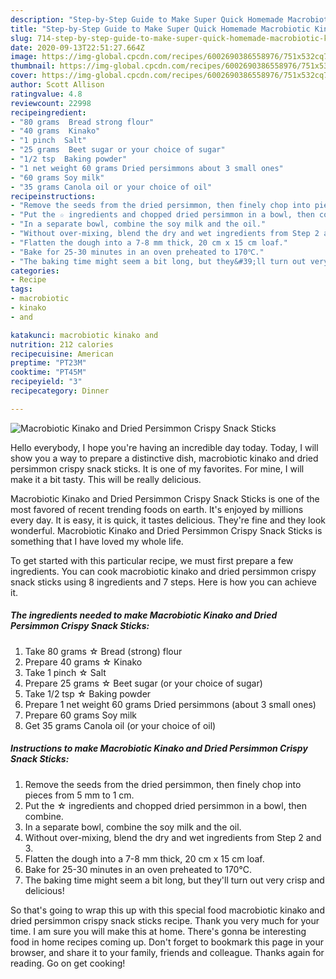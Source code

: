 ```yaml
---
description: "Step-by-Step Guide to Make Super Quick Homemade Macrobiotic Kinako and Dried Persimmon Crispy Snack Sticks"
title: "Step-by-Step Guide to Make Super Quick Homemade Macrobiotic Kinako and Dried Persimmon Crispy Snack Sticks"
slug: 714-step-by-step-guide-to-make-super-quick-homemade-macrobiotic-kinako-and-dried-persimmon-crispy-snack-sticks
date: 2020-09-13T22:51:27.664Z
image: https://img-global.cpcdn.com/recipes/6002690386558976/751x532cq70/macrobiotic-kinako-and-dried-persimmon-crispy-snack-sticks-recipe-main-photo.jpg
thumbnail: https://img-global.cpcdn.com/recipes/6002690386558976/751x532cq70/macrobiotic-kinako-and-dried-persimmon-crispy-snack-sticks-recipe-main-photo.jpg
cover: https://img-global.cpcdn.com/recipes/6002690386558976/751x532cq70/macrobiotic-kinako-and-dried-persimmon-crispy-snack-sticks-recipe-main-photo.jpg
author: Scott Allison
ratingvalue: 4.8
reviewcount: 22998
recipeingredient:
- "80 grams  Bread strong flour"
- "40 grams  Kinako"
- "1 pinch  Salt"
- "25 grams  Beet sugar or your choice of sugar"
- "1/2 tsp  Baking powder"
- "1 net weight 60 grams Dried persimmons about 3 small ones"
- "60 grams Soy milk"
- "35 grams Canola oil or your choice of oil"
recipeinstructions:
- "Remove the seeds from the dried persimmon, then finely chop into pieces from 5 mm to 1 cm."
- "Put the ☆ ingredients and chopped dried persimmon in a bowl, then combine."
- "In a separate bowl, combine the soy milk and the oil."
- "Without over-mixing, blend the dry and wet ingredients from Step 2 and 3."
- "Flatten the dough into a 7-8 mm thick, 20 cm x 15 cm loaf."
- "Bake for 25-30 minutes in an oven preheated to 170℃."
- "The baking time might seem a bit long, but they&#39;ll turn out very crisp and delicious!"
categories:
- Recipe
tags:
- macrobiotic
- kinako
- and

katakunci: macrobiotic kinako and 
nutrition: 212 calories
recipecuisine: American
preptime: "PT23M"
cooktime: "PT45M"
recipeyield: "3"
recipecategory: Dinner

---
```



![Macrobiotic Kinako and Dried Persimmon Crispy Snack Sticks](https://img-global.cpcdn.com/recipes/6002690386558976/751x532cq70/macrobiotic-kinako-and-dried-persimmon-crispy-snack-sticks-recipe-main-photo.jpg)

Hello everybody, I hope you're having an incredible day today. Today, I will show you a way to prepare a distinctive dish, macrobiotic kinako and dried persimmon crispy snack sticks. It is one of my favorites. For mine, I will make it a bit tasty. This will be really delicious.



Macrobiotic Kinako and Dried Persimmon Crispy Snack Sticks is one of the most favored of recent trending foods on earth. It's enjoyed by millions every day. It is easy, it is quick, it tastes delicious. They're fine and they look wonderful. Macrobiotic Kinako and Dried Persimmon Crispy Snack Sticks is something that I have loved my whole life.


To get started with this particular recipe, we must first prepare a few ingredients. You can cook macrobiotic kinako and dried persimmon crispy snack sticks using 8 ingredients and 7 steps. Here is how you can achieve it.

<!--inarticleads1-->

##### The ingredients needed to make Macrobiotic Kinako and Dried Persimmon Crispy Snack Sticks:

1. Take 80 grams ☆ Bread (strong) flour
1. Prepare 40 grams ☆ Kinako
1. Take 1 pinch ☆ Salt
1. Prepare 25 grams ☆ Beet sugar (or your choice of sugar)
1. Take 1/2 tsp ☆ Baking powder
1. Prepare 1 net weight 60 grams Dried persimmons (about 3 small ones)
1. Prepare 60 grams Soy milk
1. Get 35 grams Canola oil (or your choice of oil)




<!--inarticleads2-->

##### Instructions to make Macrobiotic Kinako and Dried Persimmon Crispy Snack Sticks:

1. Remove the seeds from the dried persimmon, then finely chop into pieces from 5 mm to 1 cm.
1. Put the ☆ ingredients and chopped dried persimmon in a bowl, then combine.
1. In a separate bowl, combine the soy milk and the oil.
1. Without over-mixing, blend the dry and wet ingredients from Step 2 and 3.
1. Flatten the dough into a 7-8 mm thick, 20 cm x 15 cm loaf.
1. Bake for 25-30 minutes in an oven preheated to 170℃.
1. The baking time might seem a bit long, but they&#39;ll turn out very crisp and delicious!




So that's going to wrap this up with this special food macrobiotic kinako and dried persimmon crispy snack sticks recipe. Thank you very much for your time. I am sure you will make this at home. There's gonna be interesting food in home recipes coming up. Don't forget to bookmark this page in your browser, and share it to your family, friends and colleague. Thanks again for reading. Go on get cooking!
